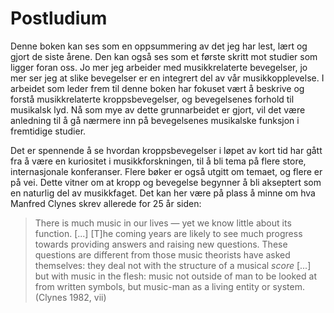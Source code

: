 # Postludium

Denne boken kan ses som en oppsummering av det jeg har lest, lært og gjort de siste årene. Den kan også ses som et første skritt mot studier som ligger foran oss. Jo mer jeg arbeider med musikkrelaterte bevegelser, jo mer ser jeg at slike bevegelser er en integrert del av vår musikkopplevelse. I arbeidet som leder frem til denne boken har fokuset vært å beskrive og forstå musikkrelaterte kroppsbevegelser, og bevegelsenes forhold til musikalsk lyd. Nå som mye av dette grunnarbeidet er gjort, vil det være anledning til å gå nærmere inn på bevegelsenes musikalske funksjon i fremtidige studier.

Det er spennende å se hvordan kroppsbevegelser i løpet av kort tid har gått fra å være en kuriositet i musikkforskningen, til å bli tema på flere store, internasjonale konferanser. Flere bøker er også utgitt om temaet, og flere er på vei. Dette vitner om at kropp og bevegelse begynner å bli akseptert som en naturlig del av musikkfaget. Det kan her være på plass å minne om hva Manfred Clynes skrev allerede for 25 år siden:

> There is much music in our lives — yet we know little about its function. \[...\] \[T\]he coming years are likely to see much progress towards providing answers and raising new questions. These questions are different from those music theorists have asked themselves: they deal not with the structure of a musical *score* \[...\] but with music in the flesh: music not outside of man to be looked at from written symbols, but music-man as a living entity or system. (Clynes 1982, vii)
